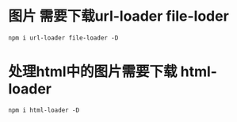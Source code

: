 # 图片 需要下载url-loader file-loder


` npm i url-loader file-loader -D `

# 处理html中的图片需要下载 html-loader

` npm i html-loader -D `